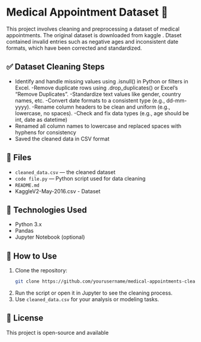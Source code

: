 
#  Medical Appointment Dataset 🏥

This project involves cleaning and preprocessing a dataset of medical appointments. The original dataset is downloaded from kaggle . Dtaset contained invalid entries such as negative ages and inconsistent date formats, which have been corrected and standardized.

## ✅ Dataset Cleaning Steps
- Identify and handle missing values using .isnull() in Python or filters in Excel.
-Remove duplicate rows using .drop_duplicates() or Excel’s “Remove Duplicates”.
-Standardize text values like gender, country names, etc.
-Convert date formats to a consistent type (e.g., dd-mm-yyyy).
-Rename column headers to be clean and uniform (e.g., lowercase, no spaces).
-Check and fix data types (e.g., age should be int, date as datetime)
- Renamed all column names to lowercase and replaced spaces with hyphens for consistency
- Saved the cleaned data in CSV format

## 📁 Files

- `cleaned_data.csv` — the cleaned dataset
- `code file.py` — Python script used for data cleaning
- `README.md`
- KaggleV2-May-2016.csv - Dataset

## 🔧 Technologies Used

- Python 3.x
- Pandas
- Jupyter Notebook (optional)

## 🚀 How to Use

1. Clone the repository:
   ```bash
   git clone https://github.com/yourusername/medical-appointments-cleaning.git
   ```
2. Run the script or open it in Jupyter to see the cleaning process.
3. Use `cleaned_data.csv` for your analysis or modeling tasks.

## 📌 License

This project is open-source and available 
